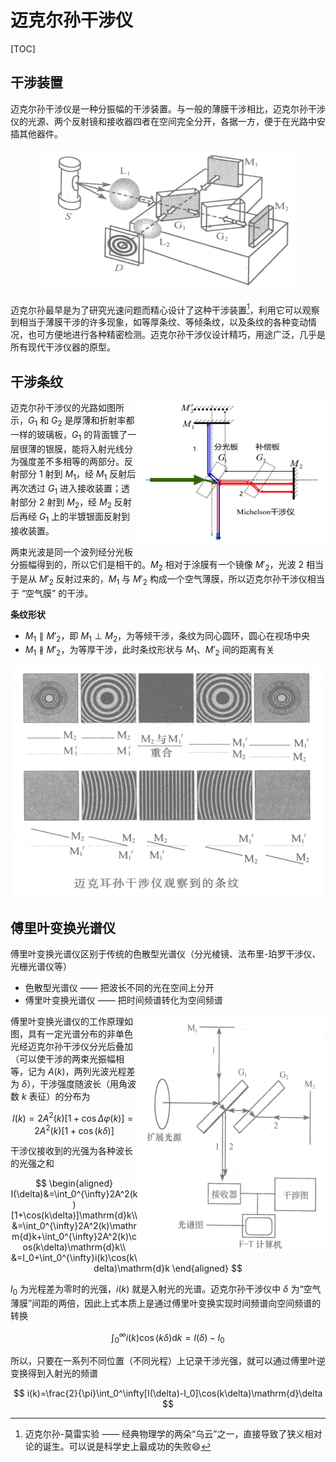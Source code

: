 # 迈克尔孙干涉仪

[TOC]

## 干涉装置

迈克尔孙干涉仪是一种分振幅的干涉装置。与一般的薄膜干涉相比，迈克尔孙干涉仪的光源、两个反射镜和接收器四者在空间完全分开，各据一方，便于在光路中安插其他器件。

<center>
    <img src="./images/迈克尔孙干涉仪/迈克尔孙干涉仪外观.png" width="420" height="230">
</center>

迈克尔孙最早是为了研究光速问题而精心设计了这种干涉装置[^迈克尔孙-莫雷实验]，利用它可以观察到相当于薄膜干涉的许多现象，如等厚条纹、等倾条纹，以及条纹的各种变动情况，也可方便地进行各种精密检测。迈克尔孙干涉仪设计精巧，用途广泛，几乎是所有现代干涉仪器的原型。

## 干涉条纹

<div style="float: right; clear: both;" align="left">
    <img src="./images/迈克尔孙干涉仪/迈克尔孙干涉仪光路.png" width="300" height="230">
</div>

迈克尔孙干涉仪的光路如图所示，$G_1$ 和 $G_2$ 是厚薄和折射率都一样的玻璃板，$G_1$ 的背面镀了一层很薄的银膜，能将入射光线分为强度差不多相等的两部分。反射部分 1 射到 $M_1$，经 $M_1$ 反射后再次透过 $G_1$ 进入接收装置；透射部分 2 射到 $M_2$，经 $M_2$ 反射后再经 $G_1$ 上的半镀银面反射到接收装置。

两束光波是同一个波列经分光板分振幅得到的，所以它们是相干的。$M_2$ 相对于涂膜有一个镜像 $M'_2$，光波 2 相当于是从 $M'_2$ 反射过来的，$M_1$ 与 $M'_2$ 构成一个空气薄膜，所以迈克尔孙干涉仪相当于 “空气膜” 的干涉。

**条纹形状**

* $M_1\parallel M'_2$，即 $M_1\perp M_2$，为等倾干涉，条纹为同心圆环，圆心在视场中央
* $M_1\nparallel M'_2$，为等厚干涉，此时条纹形状与 $M_1$、$M'_2$ 间的距离有关

<center>
    <img src="./images/迈克尔孙干涉仪/迈克尔孙干涉条纹.png" width="500" height="370">
</center>

## 傅里叶变换光谱仪

傅里叶变换光谱仪区别于传统的色散型光谱仪（分光棱镜、法布里-珀罗干涉仪、光栅光谱仪等）

* 色散型光谱仪 —— 把波长不同的光在空间上分开
* 傅里叶变换光谱仪 —— 把时间频谱转化为空间频谱

<div style="float: right; clear: both;" align="left">
    <img src="./images/迈克尔孙干涉仪/傅里叶变换光谱仪.png" width="300" height="380">
</div>

傅里叶变换光谱仪的工作原理如图，具有一定光谱分布的非单色光经迈克尔孙干涉仪分光后叠加（可以使干涉的两束光振幅相等，记为 $A(k)$，两列光波光程差为 $\delta$），干涉强度随波长（用角波数 $k$ 表征）的分布为

$$
I(k)=2A^2(k)[1+\cos\Delta\varphi(k)]=2A^2(k)[1+\cos(k\delta)]
$$

干涉仪接收到的光强为各种波长的光强之和

$$
\begin{aligned}
    I(\delta)&=\int_0^{\infty}2A^2(k)[1+\cos(k\delta)]\mathrm{d}k\\
    &=\int_0^{\infty}2A^2(k)\mathrm{d}k+\int_0^{\infty}2A^2(k)\cos(k\delta)\mathrm{d}k\\
    &=I_0+\int_0^{\infty}i(k)\cos(k\delta)\mathrm{d}k
\end{aligned}
$$

$I_0$ 为光程差为零时的光强，$i(k)$ 就是入射光的光谱。迈克尔孙干涉仪中 $\delta$ 为“空气薄膜”间距的两倍，因此上式本质上是通过傅里叶变换实现时间频谱向空间频谱的转换

$$
\int_0^{\infty}i(k)\cos(k\delta)\mathrm{d}k=I(\delta)-I_0
$$

所以，只要在一系列不同位置（不同光程）上记录干涉光强，就可以通过傅里叶逆变换得到入射光的频谱

$$
i(k)=\frac{2}{\pi}\int_0^\infty[I(\delta)-I_0]\cos(k\delta)\mathrm{d}\delta
$$

[^迈克尔孙-莫雷实验]:迈克尔孙-莫雷实验 —— 经典物理学的两朵“乌云”之一，直接导致了狭义相对论的诞生。可以说是科学史上最成功的失败:smile:
